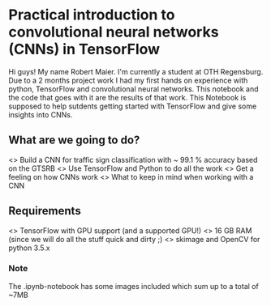 # Practical introduction to convolutional neural networks (CNNs) in TensorFlow

Hi guys! My name Robert Maier. I'm currently a student at OTH Regensburg. Due to a 2 months project work I had my first hands on experience with python, TensorFlow and convolutional neural networks. This notebook and the code that goes with it are the results of that work. This Notebook is supposed to help sutdents getting started with TensorFlow and give some insights into CNNs.

## What are we going to do?
<> Build a CNN for traffic sign classification with ~ 99.1 % accuracy based on the GTSRB
<> Use TensorFlow and Python to do all the work
<> Get a feeling on how CNNs work
<> What to keep in mind when working with a CNN

## Requirements
<> TensorFlow with GPU support (and a supported GPU!)
<> 16 GB RAM (since we will do all the stuff quick and dirty ;)
<> skimage and OpenCV for python 3.5.x

### Note
The .ipynb-notebook has some images included which sum up to a total of ~7MB

